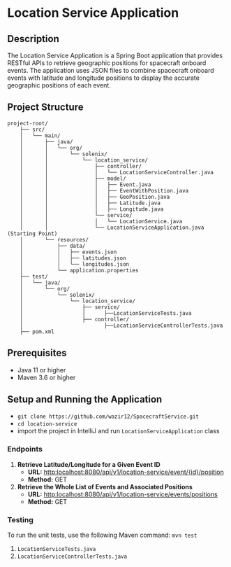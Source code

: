 # Location Service Application

## Description

The Location Service Application is a Spring Boot application that provides RESTful APIs to retrieve geographic positions for spacecraft onboard events. 
The application uses JSON files to combine spacecraft onboard events with latitude and longitude positions to display the accurate geographic positions of each event.

## Project Structure

    project-root/
        ├── src/
        │   └── main/
        │       ├── java/
        │       │   └── org/
        │       │       └── solenix/
        │       │           └── location_service/
        │       │               ├── controller/
        │       │               │   └── LocationServiceController.java
        │       │               ├── model/
        │       │               │   ├── Event.java
        │       │               │   ├── EventWithPosition.java
        │       │               │   ├── GeoPosition.java
        │       │               │   ├── Latitude.java
        │       │               │   ├── Longitude.java
        │       │               └── service/
        │       │               │   └── LocationService.java
        │       │               └── LocationServiceApplication.java (Starting Point)
        │       └── resources/
        │           ├── data/
        │           │   ├── events.json
        │           │   ├── latitudes.json
        │           │   └── longitudes.json
        │           └── application.properties
        ├── test/
        │   └── java/
        │       └── org/
        │           └── solenix/
        │               └── location_service/
        │                   ├── service/
        │                   │      ├──LocationServiceTests.java
        │                   ├── controller/
        │                          ├──LocationServiceControllerTests.java
        ├── pom.xml

## Prerequisites
  - Java 11 or higher
  - Maven 3.6 or higher

## Setup and Running the Application
   - ```git clone https://github.com/wazir12/SpacecraftService.git```
   - ```cd location-service```
   - import the project in IntelliJ and run ```LocationServiceApplication``` class
### Endpoints

1. **Retrieve Latitude/Longitude for a Given Event ID**
     - **URL:** [http:localhost:8080/api/v1/location-service/event/{id}/position]()
     - **Method:** GET
2. **Retrieve the Whole List of Events and Associated Positions**
      - **URL:** [http:localhost:8080/api/v1/location-service/events/positions]()
      - **Method:** GET 

### Testing
To run the unit tests, use the following Maven command:
      ```mvn test```
1. ``` LocationServiceTests.java ```
2. ``` LocationServiceControllerTests.java ```


